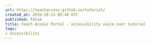 ```yaml
---
url: https://teachaccess.github.io/tutorial/
created_at: 2016-10-23 00:40 UTC
published: false
title: Teach Access Portal - accessibility voice over tutorial
tags:
- accessibility
---
```



